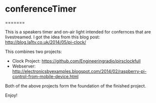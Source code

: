 # conferenceTimer
=======

This is a speakers timer and on-air light intended for confernces that are livestreamed. 
I got the idea from this blog post: http://blog.la1tv.co.uk/2014/05/pi-clock/

This combines two projects:
* Clock Project: https://github.com/Engineeringradio/pirsclockfull
* Webserver: http://electronicsbyexamples.blogspot.com/2014/02/raspberry-pi-control-from-mobile-device.html

Both of the above projects form the foundation of the finished project.

Enjoy!
